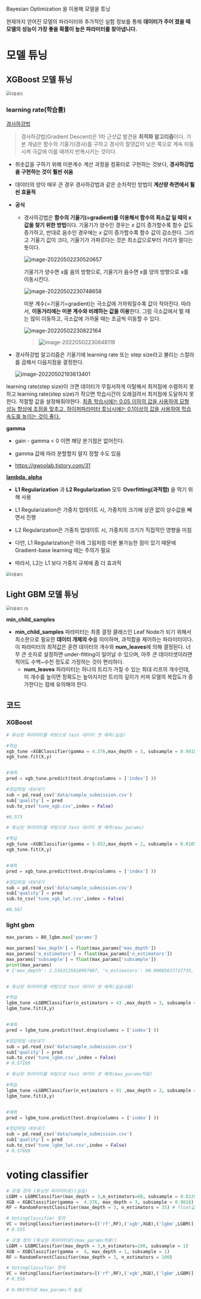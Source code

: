 Bayesian Optimization 을 이용해 모델을 튜닝

현재까지 얻어진 모델의 파라미터와 추가적인 실험 정보를 통해 **데이터가 주어 졌을 때 모델의 성능이 가장 좋을 확률이 높은 파라미터를 찾아냅니다.**



# 모델 튜닝

## XGBoost 모델 튜닝

<img src="튜닝(Lv4).assets/다운로드.jpg" alt="다운로드" style="zoom: 67%;" />

### learning rate(학습률)

[경사하강법](https://velog.io/@sasganamabeer/AI-Gradient-Descent%EA%B2%BD%EC%82%AC%ED%95%98%EA%B0%95%EB%B2%95)

> 경사하강법(Gradient Descent)은 1차 근삿값 발견용 **최적화 알고리즘**이다. 기본 개념은 함수의 기울기(경사)를 구하고 경사의 절댓값이 낮은 쪽으로 계속 이동시켜 극값에 이를 때까지 반복시키는 것이다.

- 취솟값을 구하기 위해 미분계수 계산 과정을 컴퓨터로 구현하는 것보다, **경사하강법을 구현하는 것이 훨씬 쉬움**

- 데이터의 양이 매우 큰 경우 경사하강법과 같은 순차적인 방법이 **계산량 측면에서 훨씬 효율적**

- **공식**

  - 경사하강법은 **함수의 기울기(=gradient)를 이용해서 함수의 최소값 일 때의 x값을 찾기 위한 방법**이다. 기울기가 양수인 경우는 *x* 값이 증가할수록 함수 값도 증가하고, 반대로 음수인 경우에는 *x* 값이 증가할수록 함수 값이 감소한다. 그리고 기울기 값이 크다, 기울기가 가파르다는 것은 최소값으로부터 거리가 멀다는 뜻이다.

    ![image-20220502230520657](튜닝(Lv4).assets/image-20220502230520657.png)

    기울기가 양수면 x를 음의 방향으로, 기울기가 음수면 x를 양의 방향으로 x를 이동시킨다.

    ![image-20220502230748658](튜닝(Lv4).assets/image-20220502230748658.png)

    미분 계수(=기울기=gradient)는 극소값에 가까워질수록 값이 작아진다. 따라서, **이동거리에는 미분 계수와 비례하는 값을 이용**한다. 그럼 극소값에서 멀 때는 많이 이동하고, 극소값에 가까울 때는 조금씩 이동할 수 있다.

    ![image-20220502230822164](튜닝(Lv4).assets/image-20220502230822164.png)

    > ![image-20220502230848119](튜닝(Lv4).assets/image-20220502230848119.png)

    

- 경사하강법 알고리즘은 기울기에 learning rate 또는 step size라고 불리는 스칼라를 곱해서 다음지점을 결정한다.

  ![image-20220502193613401](튜닝(Lv4).assets/image-20220502193613401.png)

learning rate(step size)이 크면 데이터가 무질서하게 이탈해서 최저점에 수렴하지 못하고 learning rate(step size)가 작으면 학습시간이 오래걸려서 최저점에 도달하지 못한다. 적절할 값을 설정해줘야한다. [최종 학습시에는 0.05 이하의 값을 사용하여 모형 성능 향상에 초점을 맞추고, 하이퍼파라미터 튜닝시에는 0.1이상의 값을 사용하여 학습속도를 높이는 것이 좋다.](https://psystat.tistory.com/131)

**gamma**

- gain - gamma < 0 이면 해당 분기점은 없어진다.

- gamma 값에 따라 분할할지 말지 정할 수도 있음
- https://gwoolab.tistory.com/31

**[lambda, alpha](https://wooono.tistory.com/221)**

- **L1 Regularization** 과 **L2 Regularization** 모두 **Overfitting(과적합)** 을 막기 위해 사용
- L1 Regularization은 가중치 업데이트 시, 가중치의 크기에 상관 없이 상수값을 빼면서 진행
- L2 Regularization은 가중치 업데이트 시, 가중치의 크기가 직접적인 영향을 미침
- 다만, L1 Regularization은 아래 그림처럼 미분 불가능한 점이 있기 때문에 Gradient-base learning 에는 주의가 필요

- 따라서, L2는 L1 보다 가중치 규제에 좀 더 효과적

<img src="튜닝(Lv4).assets/다운로드.png" alt="다운로드" style="zoom:67%;" />

## Light GBM 모델 튜닝

<img src="튜닝(Lv4).assets/다운로드 (1).jpg" alt="다운로드 (1)" style="zoom: 67%;" />

**min_child_samples**

- **min_child_samples** 파라미터는 최종 결정 클래스인 Leaf Node가 되기 위해서 최소한으로 필요한 **데이터 개체의 수**를 의미하며, 과적합을 제어하는 파라미터이다. 이 파라미터의 최적값은 훈련 데이터의 개수와 **num_leaves**에 의해 결정된다. 너무 큰 숫자로 설정하면 under-fitting이 일어날 수 있으며, 아주 큰 데이터셋이라면 적어도 수백~수천 정도로 가정하는 것이 편리하다.
  - **num_leaves** 파라미터는 하나의 트리가 가질 수 있는 최대 리프의 개수인데, 이 개수를 높이면 정확도는 높아지지만 트리의 깊이가 커져 모델의 복잡도가 증가한다는 점에 유의해야 한다.



## 코드

### XGBoost

```python
# 튜닝된 파라미터를 바탕으로 test 데이터 셋 예측(실습)

#학습
xgb_tune =XGBClassifier(gamma = 4.376,max_depth = 3, subsample = 0.9818)
xgb_tune.fit(X,y)


#예측
pred = xgb_tune.predict(test.drop(columns = ['index'] ))

#정답파일 내보내기
sub = pd.read_csv('data/sample_submission.csv')
sub['quality'] = pred
sub.to_csv('tune_xgb.csv',index = False)

#0.573

# 튜닝된 파라미터를 바탕으로 test 데이터 셋 예측(max_params)

#학습
xgb_tune =XGBClassifier(gamma = 3.852,max_depth = 2, subsample = 0.8105)
xgb_tune.fit(X,y)


#예측
pred = xgb_tune.predict(test.drop(columns = ['index'] ))

#정답파일 내보내기
sub = pd.read_csv('data/sample_submission.csv')
sub['quality'] = pred
sub.to_csv('tune_xgb_lwt.csv',index = False)

#0.567
```



### light gbm

```python
max_params = BO_lgbm.max['params']

max_params['max_depth'] = float(max_params['max_depth'])
max_params['n_estimators'] = float(max_params['n_estimators'])
max_params['subsample'] = float(max_params['subsample'])
print(max_params)
# {'max_depth': 2.5563135018997007, 'n_estimators': 90.90085037727735, 'subsample': 0.989309171116382}


# 튜닝된 파라미터를 바탕으로 test 데이터 셋 예측(실습내용)

#학습
lgbm_tune =LGBMClassifier(n_estimators = 43 ,max_depth = 3, subsample = 1)
lgbm_tune.fit(X,y)


#예측
pred = lgbm_tune.predict(test.drop(columns = ['index'] ))

#정답파일 내보내기
sub = pd.read_csv('data/sample_submission.csv')
sub['quality'] = pred
sub.to_csv('tune_lgbm.csv',index = False)
# 0.57199

# 튜닝된 파라미터를 바탕으로 test 데이터 셋 예측(max_params적용)

#학습
lgbm_tune =LGBMClassifier(n_estimators = 91 ,max_depth = 3, subsample = 1)
lgbm_tune.fit(X,y)


#예측
pred = lgbm_tune.predict(test.drop(columns = ['index'] ))

#정답파일 내보내기
sub = pd.read_csv('data/sample_submission.csv')
sub['quality'] = pred
sub.to_csv('tune_lgbm_lwt.csv',index = False)
# 0.57699
```



# voting classifier

```python
# 모델 정의 (튜닝된 파라미터로)(실습)
LGBM = LGBMClassifier(max_depth = 3,n_estimators=60, subsample = 0.8229)
XGB = XGBClassifier(gamma =  4.376, max_depth = 3, subsample = 0.9818)
RF = RandomForestClassifier(max_depth = 3, n_estimators = 35) # float값이 안들어가서 몇개는 반올림 해줌

# VotingClassifier 정의
VC = VotingClassifier(estimators=[('rf',RF),('xgb',XGB),('lgbm',LGBM)],voting = 'soft')
# 0.555

# 모델 정의 (튜닝된 파라미터로)(max_params적용))
LGBM = LGBMClassifier(max_depth = 3,n_estimators=100, subsample = 1)
XGB = XGBClassifier(gamma =  4, max_depth = 1, subsample = 1)
RF = RandomForestClassifier(max_depth = 3, n_estimators = 100)

# VotingClassifier 정의
VC = VotingClassifier(estimators=[('rf',RF),('xgb',XGB),('lgbm',LGBM)],voting = 'soft')
# 0.556

# 0.001차이로 max_params가 높음
```







